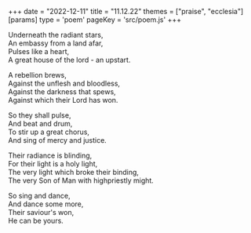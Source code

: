 +++
date = "2022-12-11"
title = "11.12.22"
themes = ["praise", "ecclesia"]
[params]
  type = 'poem'
  pageKey = 'src/poem.js'
+++

Underneath the radiant stars,  
An embassy from a land afar,  
Pulses like a heart,  
A great house of the lord - an upstart.  
  
A rebellion brews,  
Against the unflesh and bloodless,  
Against the darkness that spews,  
Against which their Lord has won.  
  
So they shall pulse,  
And beat and drum,  
To stir up a great chorus,  
And sing of mercy and justice.  
  
Their radiance is blinding,  
For their light is a holy light,  
The very light which broke their binding,  
The very Son of Man with highpriestly might.  
  
So sing and dance,  
And dance some more,  
Their saviour's won,  
He can be yours.
